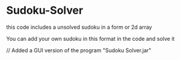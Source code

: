 # Sudoku-Solver
this code includes a unsolved sudoku in a form or 2d array
           
 You can add your own sudoku in this format in the code and solve it
        
// 
Added a GUI version of the program "Sudoku Solver.jar"
